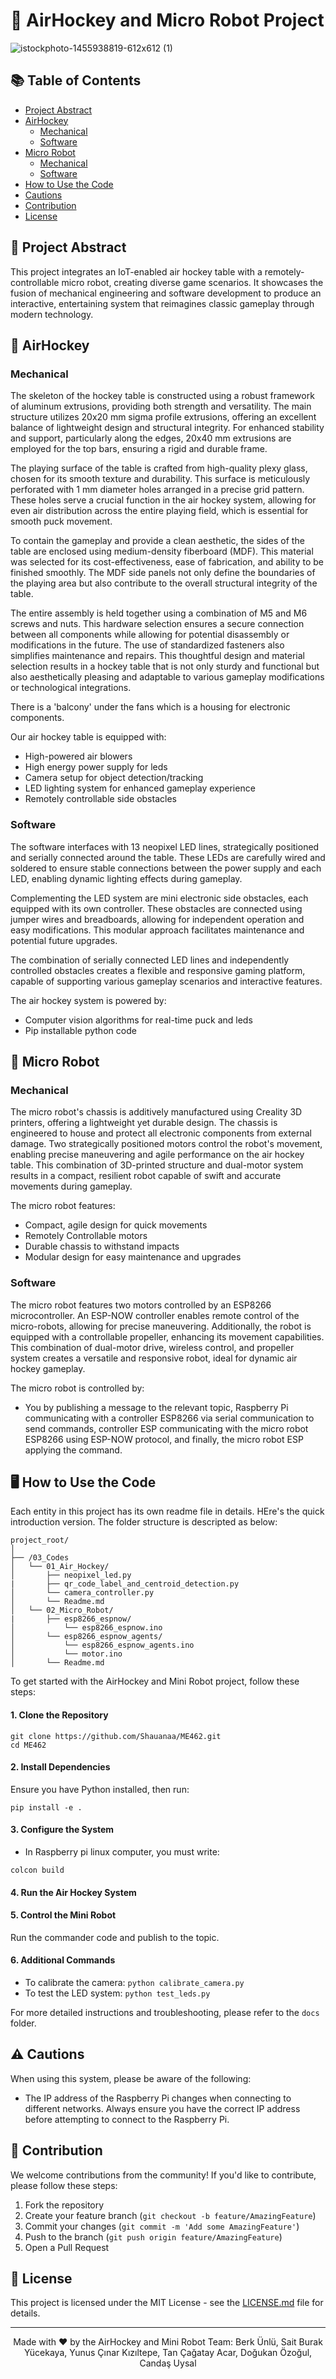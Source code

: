 # 🏒 AirHockey and Micro Robot Project
![istockphoto-1455938819-612x612 (1)](https://github.com/Shauanaa/ME462/assets/44114999/967f291a-d41e-4c4b-b271-bce5b575ca1f)


## 📚 Table of Contents
- [Project Abstract](#project-abstract)
- [AirHockey](#airhockey)
  - [Mechanical](#mechanical)
  - [Software](#software)
- [Micro Robot](#micro-robot)
  - [Mechanical](#mechanical-1)
  - [Software](#software-1)
- [How to Use the Code](#how-to-use-the-code)
- [Cautions](#cautions)
- [Contribution](#contribution)
- [License](#license)



## 🎯 Project Abstract
This project integrates an IoT-enabled air hockey table with a remotely-controllable micro robot, creating diverse game scenarios. It showcases the fusion of mechanical engineering and software development to produce an interactive, entertaining system that reimagines classic gameplay through modern technology.

## 🏒 AirHockey

### Mechanical
The skeleton of the hockey table is constructed using a robust framework of aluminum extrusions, providing both strength and versatility. The main structure utilizes 20x20 mm sigma profile extrusions, offering an excellent balance of lightweight design and structural integrity. For enhanced stability and support, particularly along the edges, 20x40 mm extrusions are employed for the top bars, ensuring a rigid and durable frame.

The playing surface of the table is crafted from high-quality plexy glass, chosen for its smooth texture and durability. This surface is meticulously perforated with 1 mm diameter holes arranged in a precise grid pattern. These holes serve a crucial function in the air hockey system, allowing for even air distribution across the entire playing field, which is essential for smooth puck movement.

To contain the gameplay and provide a clean aesthetic, the sides of the table are enclosed using medium-density fiberboard (MDF). This material was selected for its cost-effectiveness, ease of fabrication, and ability to be finished smoothly. The MDF side panels not only define the boundaries of the playing area but also contribute to the overall structural integrity of the table.

The entire assembly is held together using a combination of M5 and M6 screws and nuts. This hardware selection ensures a secure connection between all components while allowing for potential disassembly or modifications in the future. The use of standardized fasteners also simplifies maintenance and repairs.
This thoughtful design and material selection results in a hockey table that is not only sturdy and functional but also aesthetically pleasing and adaptable to various gameplay modifications or technological integrations.

There is a 'balcony' under the fans which is a housing for electronic components.


Our air hockey table is equipped with:

- High-powered air blowers
- High energy power supply for leds 
- Camera setup for object detection/tracking 
- LED lighting system for enhanced gameplay experience
- Remotely controllable side obstacles 

### Software
The software interfaces with 13 neopixel LED lines, strategically positioned and serially connected around the table. These LEDs are carefully wired and soldered to ensure stable connections between the power supply and each LED, enabling dynamic lighting effects during gameplay.

Complementing the LED system are mini electronic side obstacles, each equipped with its own controller. These obstacles are connected using jumper wires and breadboards, allowing for independent operation and easy modifications. This modular approach facilitates maintenance and potential future upgrades.

The combination of serially connected LED lines and independently controlled obstacles creates a flexible and responsive gaming platform, capable of supporting various gameplay scenarios and interactive features.

The air hockey system is powered by:

- Computer vision algorithms for real-time puck and leds
- Pip installable python code
  

## 🤖 Micro Robot

### Mechanical

The micro robot's chassis is additively manufactured using Creality 3D printers, offering a lightweight yet durable design. The chassis is engineered to house and protect all electronic components from external damage. Two strategically positioned motors control the robot's movement, enabling precise maneuvering and agile performance on the air hockey table. This combination of 3D-printed structure and dual-motor system results in a compact, resilient robot capable of swift and accurate movements during gameplay.

The micro robot features:

- Compact, agile design for quick movements
- Remotely Controllable motors
- Durable chassis to withstand impacts
- Modular design for easy maintenance and upgrades

### Software
The micro robot features two motors controlled by an ESP8266 microcontroller. An ESP-NOW controller enables remote control of the micro-robots, allowing for precise maneuvering. Additionally, the robot is equipped with a controllable propeller, enhancing its movement capabilities. This combination of dual-motor drive, wireless control, and propeller system creates a versatile and responsive robot, ideal for dynamic air hockey gameplay.

The micro robot is controlled by:

- You by publishing a message to the relevant topic, Raspberry Pi communicating with a controller ESP8266 via serial communication to send commands, controller ESP communicating with the micro robot ESP8266 using ESP-NOW protocol, and finally, the micro robot ESP applying the command.

## 🖥️ How to Use the Code

Each entity in this project has its own readme file in details. HEre's the quick introduction version.
The folder structure is descripted as below:
```
project_root/
│
├── /03_Codes
│   └── 01_Air_Hockey/
│       ├── neopixel_led.py
|       ├── qr_code_label_and_centroid_detection.py
│       └── camera_controller.py
│       └── Readme.md
│   └── 02_Micro_Robot/
|       ├── esp8266_espnow/
│           └── esp8266_espnow.ino
│       └── esp8266_espnow_agents/
│           └── esp8266_espnow_agents.ino
│           └── motor.ino
│       └── Readme.md

```


To get started with the AirHockey and Mini Robot project, follow these steps:

#### 1. Clone the Repository
```
git clone https://github.com/Shauanaa/ME462.git
cd ME462
```

#### 2. Install Dependencies
Ensure you have Python installed, then run:
```
pip install -e .
```

#### 3. Configure the System
- In Raspberry pi linux computer, you must write:
```
colcon build
```

#### 4. Run the Air Hockey System

#### 5. Control the Mini Robot
Run the commander code and publish to the topic.

#### 6. Additional Commands
- To calibrate the camera: `python calibrate_camera.py`
- To test the LED system: `python test_leds.py`

For more detailed instructions and troubleshooting, please refer to the `docs` folder.


## ⚠️ Cautions

When using this system, please be aware of the following:

- The IP address of the Raspberry Pi changes when connecting to different networks. Always ensure you have the correct IP address before attempting to connect to the Raspberry Pi.


## 🤝 Contribution

We welcome contributions from the community! If you'd like to contribute, please follow these steps:

1. Fork the repository
2. Create your feature branch (`git checkout -b feature/AmazingFeature`)
3. Commit your changes (`git commit -m 'Add some AmazingFeature'`)
4. Push to the branch (`git push origin feature/AmazingFeature`)
5. Open a Pull Request

## 📄 License

This project is licensed under the MIT License - see the [LICENSE.md](LICENSE.md) file for details.

---

<p align="center">
  Made with ❤️ by the AirHockey and Mini Robot Team:
  Berk Ünlü, 
  Sait Burak Yücekaya,
  Yunus Çınar Kızıltepe,
  Tan Çağatay Acar,
  Doğukan Özoğul,
  Candaş Uysal
</p>
